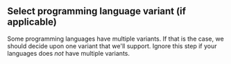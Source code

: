 ## Select programming language variant (if applicable)

Some programming languages have multiple variants.
If that is the case, we should decide upon one variant that we'll support.
Ignore this step if your languages does _not_ have multiple variants.

